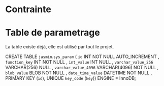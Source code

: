 
# Contrainte

# Table de parametrage 

La table existe déjà, elle est utilisé par tout le projet.

  CREATE TABLE `jasmin`.`sys_param` ( `id` INT NOT NULL AUTO_INCREMENT , 
	  `function_key` INT NOT NULL , 
	  `int_value` INT NULL , 
	  `varchar_value_256` VARCHAR(256) NULL , 
	  `varchar_value_4096` VARCHAR(4096) NOT NULL , 
	  `blob_value` BLOB NOT NULL , 
	  `date_time_value` DATETIME NOT NULL , 
	  PRIMARY KEY (`id`), 
	  UNIQUE `key_code` (`key`)) ENGINE = InnoDB; 